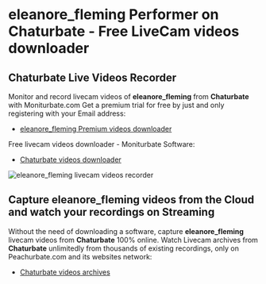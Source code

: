 # eleanore_fleming Performer on Chaturbate - Free LiveCam videos downloader

## Chaturbate Live Videos Recorder

Monitor and record livecam videos of **eleanore_fleming** from **Chaturbate** with Moniturbate.com
Get a premium trial for free by just and only registering with your Email address:
* [eleanore_fleming Premium videos downloader](https://moniturbate.com/request-demo-licence-key.html)

Free livecam videos downloader - Moniturbate Software:
* [Chaturbate videos downloader](https://moniturbate.com/moniturbate-download-software.html)

![eleanore_fleming livecam videos recorder](https://peachurnet.com/templates/moniturbate-software.png)


## Capture eleanore_fleming videos from the Cloud and watch your recordings on Streaming

Without the need of downloading a software, capture **eleanore_fleming** livecam videos from **Chaturbate** 100% online.
Watch Livecam archives from **Chaturbate** unlimitedly from thousands of existing recordings, only on Peachurbate.com and its websites network:
* [Chaturbate videos archives](https://peachurnet.com/)